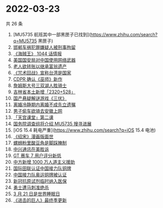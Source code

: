 # 2022-03-23

共 26 条

<!-- BEGIN -->
<!-- 最后更新时间 Wed Mar 23 2022 18:13:22 GMT+0800 (China Standard Time) -->

1. [MU5735 航班其中一部黑匣子已找到](https://www.zhihu.com/search?q=MU5735 黑匣子)
1. [邯郸车祸犯罪嫌疑人被刑事拘留](https://www.zhihu.com/search?q=邯郸车祸)
1. [《海贼王》 1044 话情报](https://www.zhihu.com/search?q=海贼王1044)
1. [美国国安局对中国使用网络武器](https://www.zhihu.com/search?q=美国国安局)
1. [老人欲转账以继承富翁遗产](https://www.zhihu.com/search?q=老人被骗)
1. [《咒术回战》宣称台湾是国家](https://www.zhihu.com/search?q=咒术回战)
1. [CDPR 确认《巫师》新作](https://www.zhihu.com/search?q=巫师3)
1. [詹姆斯大号三双湖人胜骑士](https://www.zhihu.com/search?q=湖人)
1. [吉林省本土新增「2320+528」](https://www.zhihu.com/search?q=吉林疫情)
1. [国产悬疑解谜游戏《三伏》](https://www.zhihu.com/search?q=三伏)
1. [离婚冷静期内离婚不成先立遗嘱](https://www.zhihu.com/search?q=离婚冷静期遗嘱)
1. [男子偷车欲骑去安徽上网](https://www.zhihu.com/search?q=男子偷车上网)
1. [「天宫课堂」第二课](https://www.zhihu.com/search?q=天宫课堂)
1. [国务院调查组将介绍 MU5735 搜寻进展](https://www.zhihu.com/search?q=MU5735)
1. [iOS 15.4 耗电严重](https://www.zhihu.com/search?q=iOS 15.4 电池)
1. [《绍宋》漫画版面世](https://www.zhihu.com/search?q=绍宋漫画)
1. [螺蛳粉里酸豆角是脚踩腌制](https://www.zhihu.com/search?q=酸豆角)
1. [中兴通讯在美胜诉](https://www.zhihu.com/search?q=中兴通讯)
1. [GT 赛车 7 用户评分新低](https://www.zhihu.com/search?q=GT赛车7)
1. [中方新增 1000 万人道主义援助](https://www.zhihu.com/search?q=人道主义援助)
1. [国际田联认证中国接力队铜牌](https://www.zhihu.com/search?q=中国接力队铜牌)
1. [中国接力队奥运铜牌被认证](https://www.zhihu.com/search?q=中国接力队)
1. [新冠抗原试剂临时纳入医保](https://www.zhihu.com/search?q=新冠抗原试剂)
1. [勇士遭马刺准绝杀](https://www.zhihu.com/search?q=勇士)
1. [3 月 21 日是世界睡眠日](https://www.zhihu.com/search?q=世界睡眠日)
1. [《进击的巨人》最终季更新](https://www.zhihu.com/search?q=进击的巨人)

<!-- END -->
